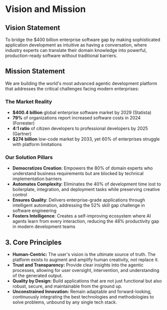 # Vision and Mission

## Vision Statement
To bridge the $400 billion enterprise software gap by making sophisticated application development as intuitive as having a conversation, where industry experts can translate their domain knowledge into powerful, production-ready software without traditional barriers.

## Mission Statement
We are building the world's most advanced agentic development platform that addresses the critical challenges facing modern enterprises:

### The Market Reality
- **$400.4 billion** global enterprise software market by 2029 (Statista)
- **79%** of organizations report increased software costs in 2024 (Forrester)
- **4:1 ratio** of citizen developers to professional developers by 2025 (Gartner)
- **$274 billion** low-code market by 2033, yet 60% of enterprises struggle with platform limitations

### Our Solution Pillars
- **Democratizes Creation**: Empowers the 80% of domain experts who understand business requirements but are blocked by technical implementation barriers
- **Automates Complexity**: Eliminates the 40% of development time lost to boilerplate, integration, and deployment tasks while preserving creative control
- **Ensures Quality**: Delivers enterprise-grade applications through intelligent automation, addressing the 52% skill gap challenge in software engineering
- **Fosters Intelligence**: Creates a self-improving ecosystem where AI agents learn from every interaction, reducing the 48% productivity gap in modern development teams

## 3. Core Principles

*   **Human-Centric:** The user's vision is the ultimate source of truth. The platform exists to augment and amplify human creativity, not replace it.
*   **Trust and Transparency:** Provide clear insights into the agentic processes, allowing for user oversight, intervention, and understanding of the generated output.
*   **Quality by Design:** Build applications that are not just functional but also robust, secure, and maintainable from the ground up.
*   **Unconstrained Innovation:** Remain adaptable and forward-looking, continuously integrating the best technologies and methodologies to solve problems, unbound by any single tech stack.